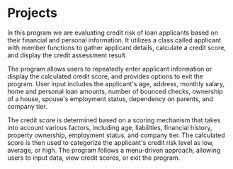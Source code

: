 # Projects
In this program we are evaluating credit risk of loan applicants based on their financial and personal information. It utilizes a class called applicant with member functions to gather applicant details, calculate a credit score, and display the credit assessment result.

The program allows users to repeatedly enter applicant information or display the calculated credit score, and provides options to exit the program. User input includes the applicant's age, address, monthly salary, home and personal loan amounts, number of bounced checks, ownership of a house, spouse's employment status, dependency on parents, and company tier.

The credit score is determined based on a scoring mechanism that takes into account various factors, including age, liabilities, financial history, property ownership, employment status, and company tier. The calculated score is then used to categorize the applicant's credit risk level as low, average, or high. The program follows a menu-driven approach, allowing users to input data, view credit scores, or exit the program.

